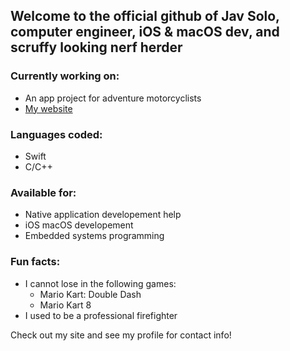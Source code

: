 <!--
**jav-solo/jav-solo** is a ✨ _special_ ✨ repository because its `README.md` (this file) appears on your GitHub profile.

Here are some ideas to get you started:

- 🔭 I’m currently working on ...
- 🌱 I’m currently learning ...
- 👯 I’m looking to collaborate on ...
- 🤔 I’m looking for help with ...
- 💬 Ask me about ...
- 📫 How to reach me: ...
- 😄 Pronouns: ...
- ⚡ Fun fact: ...
-->

## Welcome to the official github of Jav Solo, computer engineer, iOS & macOS dev, and scruffy looking nerf herder

### Currently working on:
- An app project for adventure motorcyclists
- [My website](javsolo.codes)

### Languages coded:
- Swift
- C/C++

### Available for:
- Native application developement help
- iOS macOS developement
- Embedded systems programming

### Fun facts: 
- I cannot lose in the following games: 
  - Mario Kart: Double Dash 
  - Mario Kart 8
- I used to be a professional firefighter

Check out my site and see my profile for contact info!
